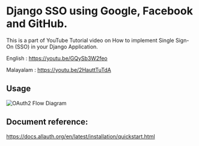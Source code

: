 # Django SSO using Google, Facebook and GitHub.

This is a part of YouTube Tutorial video on How to implement Single Sign-On (SSO) in your Django Application.

English : https://youtu.be/GQySb3W2feo

Malayalam : https://youtu.be/2HauttTuTdA

## Usage

![OAuth2 Flow Diagram](https://github.com/akjasim/cb-dj-sso/blob/main/oauth2-flow.png?raw=true)

## Document reference:
https://docs.allauth.org/en/latest/installation/quickstart.html
